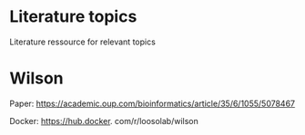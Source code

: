 # Literature topics
Literature ressource for relevant topics

# Wilson
Paper: https://academic.oup.com/bioinformatics/article/35/6/1055/5078467

Docker: https://hub.docker. com/r/loosolab/wilson
